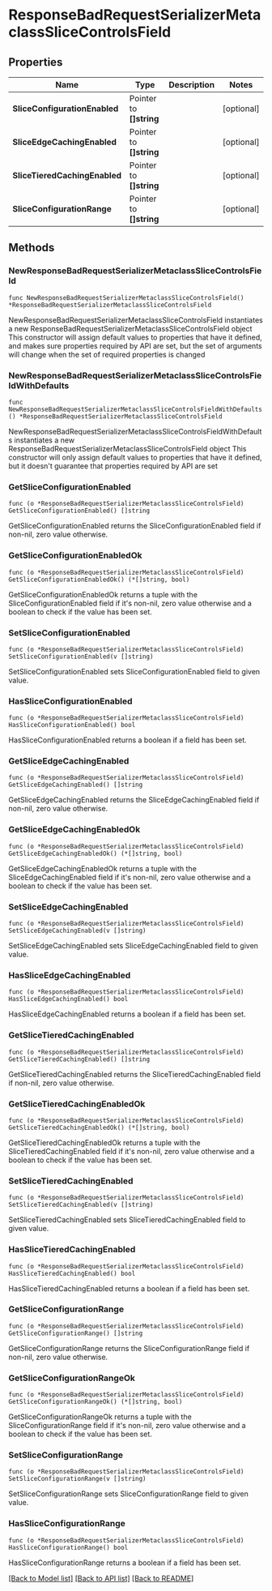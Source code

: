 # ResponseBadRequestSerializerMetaclassSliceControlsField

## Properties

Name | Type | Description | Notes
------------ | ------------- | ------------- | -------------
**SliceConfigurationEnabled** | Pointer to **[]string** |  | [optional] 
**SliceEdgeCachingEnabled** | Pointer to **[]string** |  | [optional] 
**SliceTieredCachingEnabled** | Pointer to **[]string** |  | [optional] 
**SliceConfigurationRange** | Pointer to **[]string** |  | [optional] 

## Methods

### NewResponseBadRequestSerializerMetaclassSliceControlsField

`func NewResponseBadRequestSerializerMetaclassSliceControlsField() *ResponseBadRequestSerializerMetaclassSliceControlsField`

NewResponseBadRequestSerializerMetaclassSliceControlsField instantiates a new ResponseBadRequestSerializerMetaclassSliceControlsField object
This constructor will assign default values to properties that have it defined,
and makes sure properties required by API are set, but the set of arguments
will change when the set of required properties is changed

### NewResponseBadRequestSerializerMetaclassSliceControlsFieldWithDefaults

`func NewResponseBadRequestSerializerMetaclassSliceControlsFieldWithDefaults() *ResponseBadRequestSerializerMetaclassSliceControlsField`

NewResponseBadRequestSerializerMetaclassSliceControlsFieldWithDefaults instantiates a new ResponseBadRequestSerializerMetaclassSliceControlsField object
This constructor will only assign default values to properties that have it defined,
but it doesn't guarantee that properties required by API are set

### GetSliceConfigurationEnabled

`func (o *ResponseBadRequestSerializerMetaclassSliceControlsField) GetSliceConfigurationEnabled() []string`

GetSliceConfigurationEnabled returns the SliceConfigurationEnabled field if non-nil, zero value otherwise.

### GetSliceConfigurationEnabledOk

`func (o *ResponseBadRequestSerializerMetaclassSliceControlsField) GetSliceConfigurationEnabledOk() (*[]string, bool)`

GetSliceConfigurationEnabledOk returns a tuple with the SliceConfigurationEnabled field if it's non-nil, zero value otherwise
and a boolean to check if the value has been set.

### SetSliceConfigurationEnabled

`func (o *ResponseBadRequestSerializerMetaclassSliceControlsField) SetSliceConfigurationEnabled(v []string)`

SetSliceConfigurationEnabled sets SliceConfigurationEnabled field to given value.

### HasSliceConfigurationEnabled

`func (o *ResponseBadRequestSerializerMetaclassSliceControlsField) HasSliceConfigurationEnabled() bool`

HasSliceConfigurationEnabled returns a boolean if a field has been set.

### GetSliceEdgeCachingEnabled

`func (o *ResponseBadRequestSerializerMetaclassSliceControlsField) GetSliceEdgeCachingEnabled() []string`

GetSliceEdgeCachingEnabled returns the SliceEdgeCachingEnabled field if non-nil, zero value otherwise.

### GetSliceEdgeCachingEnabledOk

`func (o *ResponseBadRequestSerializerMetaclassSliceControlsField) GetSliceEdgeCachingEnabledOk() (*[]string, bool)`

GetSliceEdgeCachingEnabledOk returns a tuple with the SliceEdgeCachingEnabled field if it's non-nil, zero value otherwise
and a boolean to check if the value has been set.

### SetSliceEdgeCachingEnabled

`func (o *ResponseBadRequestSerializerMetaclassSliceControlsField) SetSliceEdgeCachingEnabled(v []string)`

SetSliceEdgeCachingEnabled sets SliceEdgeCachingEnabled field to given value.

### HasSliceEdgeCachingEnabled

`func (o *ResponseBadRequestSerializerMetaclassSliceControlsField) HasSliceEdgeCachingEnabled() bool`

HasSliceEdgeCachingEnabled returns a boolean if a field has been set.

### GetSliceTieredCachingEnabled

`func (o *ResponseBadRequestSerializerMetaclassSliceControlsField) GetSliceTieredCachingEnabled() []string`

GetSliceTieredCachingEnabled returns the SliceTieredCachingEnabled field if non-nil, zero value otherwise.

### GetSliceTieredCachingEnabledOk

`func (o *ResponseBadRequestSerializerMetaclassSliceControlsField) GetSliceTieredCachingEnabledOk() (*[]string, bool)`

GetSliceTieredCachingEnabledOk returns a tuple with the SliceTieredCachingEnabled field if it's non-nil, zero value otherwise
and a boolean to check if the value has been set.

### SetSliceTieredCachingEnabled

`func (o *ResponseBadRequestSerializerMetaclassSliceControlsField) SetSliceTieredCachingEnabled(v []string)`

SetSliceTieredCachingEnabled sets SliceTieredCachingEnabled field to given value.

### HasSliceTieredCachingEnabled

`func (o *ResponseBadRequestSerializerMetaclassSliceControlsField) HasSliceTieredCachingEnabled() bool`

HasSliceTieredCachingEnabled returns a boolean if a field has been set.

### GetSliceConfigurationRange

`func (o *ResponseBadRequestSerializerMetaclassSliceControlsField) GetSliceConfigurationRange() []string`

GetSliceConfigurationRange returns the SliceConfigurationRange field if non-nil, zero value otherwise.

### GetSliceConfigurationRangeOk

`func (o *ResponseBadRequestSerializerMetaclassSliceControlsField) GetSliceConfigurationRangeOk() (*[]string, bool)`

GetSliceConfigurationRangeOk returns a tuple with the SliceConfigurationRange field if it's non-nil, zero value otherwise
and a boolean to check if the value has been set.

### SetSliceConfigurationRange

`func (o *ResponseBadRequestSerializerMetaclassSliceControlsField) SetSliceConfigurationRange(v []string)`

SetSliceConfigurationRange sets SliceConfigurationRange field to given value.

### HasSliceConfigurationRange

`func (o *ResponseBadRequestSerializerMetaclassSliceControlsField) HasSliceConfigurationRange() bool`

HasSliceConfigurationRange returns a boolean if a field has been set.


[[Back to Model list]](../README.md#documentation-for-models) [[Back to API list]](../README.md#documentation-for-api-endpoints) [[Back to README]](../README.md)


